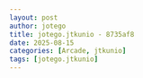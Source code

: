```yaml
---
layout: post
author: jotego
title: jotego.jtkunio - 8735af8
date: 2025-08-15
categories: [Arcade, jtkunio]
tags: [jotego.jtkunio]
---
```


